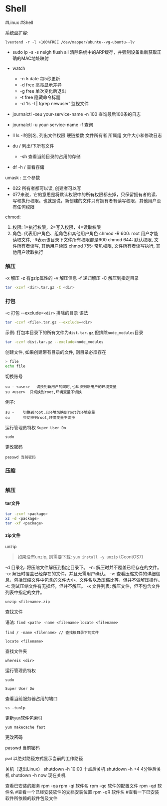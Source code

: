 # Shell

#Linux #Shell

系统盘扩容:
```shell
lvextend -r -l +100%FREE /dev/mapper/ubuntu--vg-ubuntu--lv
```

- sudo ip -s -s neigh flush all 清除系统中的ARP缓存，并强制设备重新获取正确的MAC地址映射

- watch
	- -n 5 date 每5秒更新
	- -d free 高亮显示差异
	- -g free 单次变化后退出
	- -t free 隐藏命令标题
	- -d 'ls -l | fgrep newuser' 监视文件


- journalctl -xeu your-service-name -n 100 查询最后100条的日志
- journalctl -u your-service-name -f 查询

- ll ls -l的别名, 列出文件权限 硬链接数 文件所有者 所属组 文件大小和修改日志
- du / 列出/下所有文件
	- -sh 查看当前目录的占用的存储
- df -h / 查看存储

umask : 三个参数
- 022 所有者都可以读, 创建者可以写
- 077来说，它的意思是将默认权限中的所有权限都去掉，只保留拥有者的读、写和执行权限。也就是说，新创建的文件只有拥有者有读写权限，其他用户没有任何权限

chmod: 
1. 权限: 1=执行权限，2=写入权限，4=读取权限
2. 角色: 代表用户角色、组角色和其他用户角色
chmod -R 600: root 用户才能读取文件, -R表示该目录下文件所有权限都是600
chmod 644: 默认权限, 文件所有者读写, 其他用户读取
chmod 755: 常见权限, 文件所有者读写执行, 其他用户读取执行
### 解压
-x 解压
-z 有gzip属性的
-v 解压信息
-f 递归解压
-C 解压到指定目录
```bash
tar -xzvf <dir>.tar.gz -C <dir>
```

### 打包
-c 打包
--exclude=`<dir>` 排除的目录
语法
```bash
tar -czvf <file>.tar.gz --exclude=<dir>
```

示例: 打包本目录下的所有文件为`dist.tar.gz`,但排除`node_modules`目录
```bash
tar -czvf dist.tar.gz --exclude=node_modules
```

创建文件, 如果创建带有目录的文件, 则目录必须存在
```bash
> file
echo file
```

切换账号

```shell
su - <user>   切换到新用户的同时,也却换到新用户的环境变量
su <user>  只切换到root,环境变量不切换
```

例子:

```shell
su -    切换到root,且环境切换到root的环境变量
su      只切换到root,环境变量不切换
```

运行管理员特权 `Super User Do`

```Shell
sudo
```

更改密码

```
passwd 当前密码 
```

### 压缩

```bash

```


### 解压

#### tar文件
```bash
tar -zxvf <package>
xz -d <package>
tar -xf <package>
```

#### zip文件

unzip

> 如果没有unzip, 则需要下载: `yum install -y unzip` (CeontOS7)

-d 目录名: 将压缩文件解压到指定目录下。
-n:  解压时并不覆盖已经存在的文件。
-o: 解压时覆盖已经存在的文件，并且无需用户确认。
-v:  查看压缩文件的详细信息，包括压缩文件中包含的文件大小、文件名以及压缩比等，但并不做解压操作。
-t:  测试压缩文件有无损坏，但并不解压。
-x 文件列表: 解压文件，但不包含文件列表中指定的文件。
```
unzip <filename>.zip
```

查找文件

语法:
`find <path> -name <filename>`
`locate <filename>`

```
find / -name <filename> // 查找根目录下的文件

locate <filename>
```

查找文件夹

```Shell
whereis <dir>
```

运行管理员特权

`sudo`

```
Super User Do
```

查看当前服务器占用的端口

```
ss -tunlp
```

更新`yum`软件包索引

```Shell
yum makecache fast
```

更改密码

passwd 当前密码

`pwd` 以绝对路径方式显示当前的工作路径

关机（退出Linux） shutdown -h 10:00 十点后关机 shutdown -h +4 4分钟后关机 shutdown -h now 现在关机

查看已安装的服务 rpm -qa rpm -qi 软件名 rpm -qc 软件的配置文件 rpm -qd 软件名 #查看一个已经安装软件的文档安装位置 rpm -qR 软件名 #查看一下已安装软件所依赖的软件包及文件